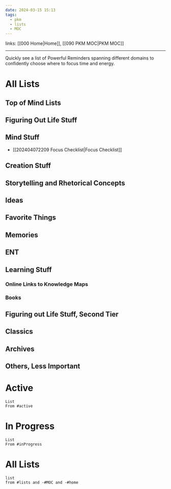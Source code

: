 ```yaml
---
date: 2024-03-15 15:13
tags:
  - pkm
  - lists
  - MOC
---
```

links: [[000 Home|Home]], [[090 PKM MOC|PKM MOC]]

---
Quickly see a list of Powerful Reminders spanning different domains to confidently choose where to focus time and energy. 

# All Lists
## Top of Mind Lists

## Figuring Out Life Stuff
  
## Mind Stuff
- [[202404072209 Focus Checklist|Focus Checklist]]
## Creation Stuff

## Storytelling and Rhetorical Concepts

## Ideas

## Favorite Things

## Memories

## ENT

## Learning Stuff

### Online Links to Knowledge Maps

### Books

## Figuring out Life Stuff, Second Tier

## Classics

## Archives

## Others, Less Important

# Active
```dataview
List
From #active 
```
# In Progress
```dataview
List
From #inProgress 
```
# All Lists
```dataview
list
from #lists and -#MOC and -#home
```

